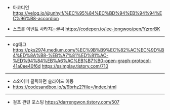 - 아코디언 
https://velog.io/@unhyif/%EC%95%84%EC%BD%94%EB%94%94%EC%96%B8-accordion

- 스크롤 이벤트 사라지는글씨
https://codepen.io/lee-jongwoo/pen/YzrorBK


-------------
- og태그 
https://pks2974.medium.com/%EC%9B%B9%EC%82%AC%EC%9D%B4%ED%8A%B8-%EB%A7%81%ED%81%AC-%ED%94%84%EB%A6%AC%EB%B7%B0-open-graph-protocol-41a0ee40f6d
https://ssimplay.tistory.com/710


-------
- 스와이퍼 클릭하면 슬라이드 이동  
-   https://codesandbox.io/s/9brhz2?file=/index.html


----------
- 걸프 관련 포스팅
https://darrengwon.tistory.com/507
